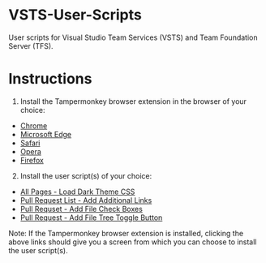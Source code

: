 # VSTS-User-Scripts
User scripts for Visual Studio Team Services (VSTS) and Team Foundation Server (TFS).

# Instructions
1. Install the Tampermonkey browser extension in the browser of your choice:
  * [Chrome](https://chrome.google.com/webstore/detail/tampermonkey/dhdgffkkebhmkfjojejmpbldmpobfkfo)
  * [Microsoft Edge](https://www.microsoft.com/store/apps/9NBLGGH5162S)
  * [Safari](https://safari.tampermonkey.net/tampermonkey.safariextz)
  * [Opera](https://addons.opera.com/en/extensions/details/tampermonkey-beta/)
  * [Firefox](https://addons.mozilla.org/en-US/firefox/addon/tampermonkey/)
2. Install the user script(s) of your choice:
  *  [All Pages - Load Dark Theme CSS](https://github.com/Hogbyte/VSTS-User-Scripts/raw/master/All_LoadDarkThemeCss.user.js)
  *  [Pull Request List - Add Additional Links](https://github.com/Hogbyte/VSTS-User-Scripts/raw/master/PullRequestList_AddAdditionalLinks.user.js)
  * [Pull Requset - Add File Check Boxes](https://github.com/Hogbyte/VSTS-User-Scripts/raw/master/PullRequest_AddFileCheckBoxes.user.js)
  * [Pull Request - Add File Tree Toggle Button](https://github.com/Hogbyte/VSTS-User-Scripts/raw/master/PullRequest_AddFileTreeToggleButton.user.js)
  
Note: If the Tampermonkey browser extension is installed, clicking the above links should give you a screen from which you can choose to install the user script(s).
